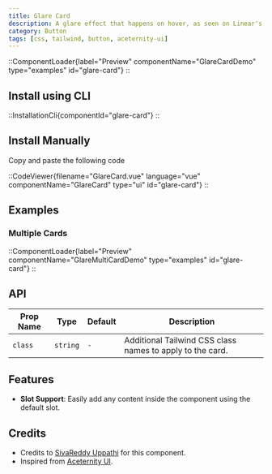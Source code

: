 ```yaml
---
title: Glare Card
description: A glare effect that happens on hover, as seen on Linear's website.
category: Button
tags: [css, tailwind, button, aceternity-ui]
---
```


::ComponentLoader{label="Preview" componentName="GlareCardDemo" type="examples" id="glare-card"}
::

## Install using CLI

::InstallationCli{componentId="glare-card"}
::

## Install Manually

Copy and paste the following code

::CodeViewer{filename="GlareCard.vue" language="vue" componentName="GlareCard" type="ui" id="glare-card"}
::

## Examples

### Multiple Cards

::ComponentLoader{label="Preview" componentName="GlareMultiCardDemo" type="examples" id="glare-card"}
::

## API

| Prop Name | Type     | Default | Description                                               |
| --------- | -------- | ------- | --------------------------------------------------------- |
| `class`   | `string` | `-`     | Additional Tailwind CSS class names to apply to the card. |

## Features

- **Slot Support**: Easily add any content inside the component using the default slot.

## Credits

- Credits to [SivaReddy Uppathi](https://github.com/sivareddyuppathi) for this component.
- Inspired from [Aceternity UI](https://ui.aceternity.com/components/glare-card).
